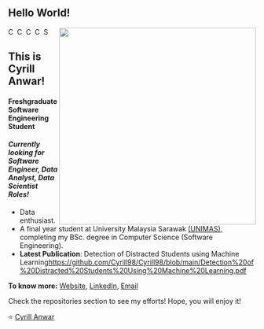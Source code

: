 ## Hello World!

[<img align="right" width="400" src="https://github-readme-stats.vercel.app/api?username=cyrill98&show_icons=true&theme=vue"/>](https://github.com/Cyrill98/)

<a href="https://www.linkedin.com/in/kazi-amit-hasan/">
  <img align="left" alt="Cyrill's Linkdein" width="15px" src="https://cdn.jsdelivr.net/npm/simple-icons@v3/icons/linkedin.svg" />
</a>
<a href="https://github.com/Cyrill98">
  <img align="left" alt="Cyrill's Github" width="15px" src="https://cdn.jsdelivr.net/npm/simple-icons@v3/icons/github.svg" />
</a>
<a href="https://www.youtube.com/channel/UCES_2FWYQbgyikzxCQ_oOVQ?view_as=subscriber">
  <img align="left" alt="Cyrill's FYP Presentation" width="15px" src="https://cdn.jsdelivr.net/npm/simple-icons@3.2.0/icons/youtube.svg" />
</a>

<a href="https://www.kaggle.com/cyrillanwar">
  <img align="left" alt="Cyrill's Kaggle" width="15px" src="https://cdn.jsdelivr.net/npm/simple-icons@3.1.0/icons/kaggle.svg" />
</a>
<a href="https://www.researchgate.net/profile/Kazi_Amit_Hasan">
  <img align="left" alt="Shuvo's Kaggle" width="15px" src="https://cdn.jsdelivr.net/npm/simple-icons@3.2.0/icons/researchgate.svg" />
</a>
<br />


## This is Cyrill Anwar!
#### Freshgraduate Software Engineering Student
#### *Currently looking for Software Engineer, Data Analyst, Data Scientist Roles!*
- Data enthusiast.
- A final year student at University Malaysia Sarawak [(UNIMAS)](https://www.unimas.my), completing my BSc. degree in Computer Science (Software Engineering). 
- **Latest Publication**: Detection of Distracted Students using Machine Learning<embed>https://github.com/Cyrill98/Cyrill98/blob/main/Detection%20of%20Distracted%20Students%20Using%20Machine%20Learning.pdf</embed>

**To know more:**  [Website](https://cyrill98.netlify.com/), [LinkedIn](https://www.linkedin.com/in/kazi-amit-hasan/), [Email](cyrillanwar98@gmail.com)

Check the repositories section to see my efforts! Hope, you will enjoy it!

⭐️ [Cyrill Anwar](https://github.com/Cyrill98)

